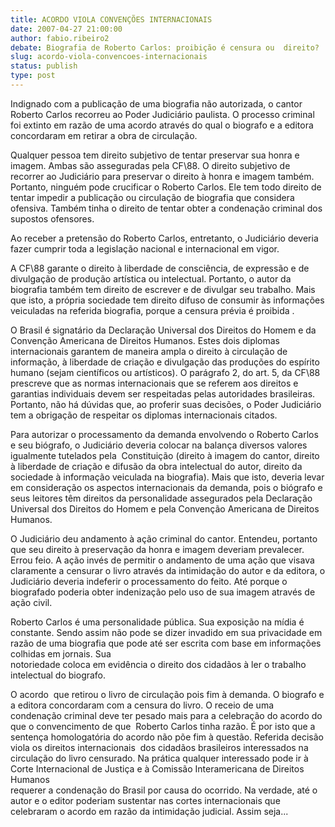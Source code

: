 ```yaml
---
title: ACORDO VIOLA CONVENÇÕES INTERNACIONAIS
date: 2007-04-27 21:00:00
author: fabio.ribeiro2
debate: Biografia de Roberto Carlos: proibição é censura ou  direito?
slug: acordo-viola-convencoes-internacionais
status: publish 
type: post
---
```


Indignado com a publicação de uma biografia não autorizada, o cantor Roberto Carlos recorreu ao Poder Judiciário paulista. O processo criminal foi extinto em razão de uma acordo através do qual o biografo e a editora concordaram em retirar a obra de circulação.    
  
Qualquer pessoa tem direito subjetivo de tentar preservar sua honra e imagem. Ambas são asseguradas pela CF\88. O direito subjetivo de recorrer ao Judiciário para preservar o direito à honra e imagem também. Portanto, ninguém pode crucificar o Roberto Carlos. Ele tem todo direito de tentar impedir a publicação ou circulação de biografia que considera ofensiva. Também tinha o direito de tentar obter a condenação criminal dos supostos ofensores.   
  
Ao receber a pretensão do Roberto Carlos, entretanto, o Judiciário deveria fazer cumprir toda a legislação nacional e internacional em vigor.    
  
A CF\88 garante o direito à liberdade de consciência, de expressão e de divulgação de produção artística ou intelectual. Portanto, o autor da biografia também tem direito de escrever e de divulgar seu trabalho. Mais que isto, a própria sociedade tem direito difuso de consumir às informações veiculadas na referida biografia, porque a censura prévia é proibida .   
  
O Brasil é signatário da Declaração Universal dos Direitos do Homem e da Convenção Americana de Direitos Humanos. Estes dois diplomas internacionais garantem de maneira ampla o direito à circulação de informação, à liberdade de criação e divulgação das produções do espírito humano (sejam científicos ou artísticos). O parágrafo 2, do art. 5, da CF\88 prescreve que as normas internacionais que se referem aos direitos e garantias individuais devem ser respeitadas pelas autoridades brasileiras. Portanto, não há dúvidas que, ao proferir suas decisões, o Poder Judiciário tem a obrigação de respeitar os diplomas internacionais citados.  
  
Para autorizar o processamento da demanda envolvendo o Roberto Carlos e seu biógrafo, o Judiciário deveria colocar na balança diversos valores igualmente tutelados pela  Constituição (direito à imagem do cantor, direito à liberdade de criação e difusão da obra intelectual do autor, direito da sociedade à informação veiculada na biografia). Mais que isto, deveria levar em consideração os aspectos internacionais da demanda, pois o biógrafo e seus leitores têm direitos da personalidade assegurados pela Declaração Universal dos Direitos do Homem e pela Convenção Americana de Direitos Humanos.   
  
O Judiciário deu andamento à ação criminal do cantor. Entendeu, portanto que seu direito à preservação da honra e imagem deveriam prevalecer. Errou feio. A ação invés de permitir o andamento de uma ação que visava claramente a censurar o livro através da intimidação do autor e da editora, o Judiciário deveria indeferir o processamento do feito. Até porque o biografado poderia obter indenização pelo uso de sua imagem através de ação civil.  
  
Roberto Carlos é uma personalidade pública. Sua exposição na mídia é constante. Sendo assim não pode se dizer invadido em sua privacidade em razão de uma biografia que pode até ser escrita com base em informações colhidas em jornais. Sua  
notoriedade coloca em evidência o direito dos cidadãos à ler o trabalho intelectual do biografo.   
  
O acordo  que retirou o livro de circulação pois fim à demanda. O biografo e a editora concordaram com a censura do livro. O receio de uma condenação criminal deve ter pesado mais para a celebração do acordo do que o convencimento de que  Roberto Carlos tinha razão. É por isto que a sentença homologatória do acordo não põe fim à questão. Referida decisão viola os direitos internacionais  dos cidadãos brasileiros interessados na circulação do livro censurado. Na prática qualquer interessado pode ir à Corte Internacional de Justiça e à Comissão Interamericana de Direitos Humanos  
requerer a condenação do Brasil por causa do ocorrido. Na verdade, até o autor e o editor poderiam sustentar nas cortes internacionais que celebraram o acordo em razão da intimidação judicial. Assim seja...  
  
  

